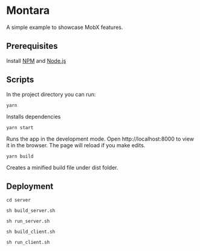 # Montara
A simple example to showcase MobX features.
## Prerequisites

Install [NPM](https://www.npmjs.com/) and [Node.js](https://nodejs.org/en/download/)
## Scripts
In the project directory you can run:

```yarn```

Installs dependencies

```yarn start```

Runs the app in the development mode.
Open http://localhost:8000 to view it in the browser.
The page will reload if you make edits.

```yarn build```

Creates a minified build file under dist folder.

## Deployment

```cd server```

```sh build_server.sh```

```sh run_server.sh```

```sh build_client.sh```

```sh run_client.sh```